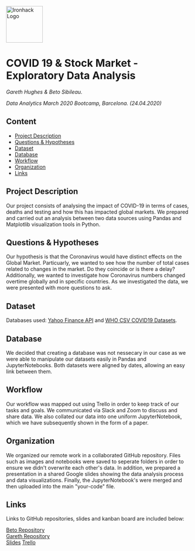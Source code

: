 <img src="https://bit.ly/2VnXWr2" alt="Ironhack Logo" width="100"/>

# COVID 19 & Stock Market - Exploratory Data Analysis
*Gareth Hughes & Beto Sibileau.*

*Data Analytics March 2020 Bootcamp, Barcelona. (24.04.2020)*

## Content
- [Project Description](#project-description)
- [Questions & Hypotheses](#questions-hypotheses)
- [Dataset](#dataset)
- [Database](#database)
- [Workflow](#workflow)
- [Organization](#organization)
- [Links](#links)

## Project Description
Our project consists of analysing the impact of COVID-19 in terms of cases, deaths and testing and how this has impacted global markets. We prepared and carried out an analysis between two data sources using Pandas and Matplotlib visualization tools in Python. 
<!--- wherever we could successfully analyse and visualize the data from our chosen sources. -->

## Questions & Hypotheses
Our hypothesis is that the Coronavirus would have distinct effects on the Global Market. Particuarly, we wanted to see how the number of total cases related to changes in the market. Do they coincide or is there a delay? Additionally, we wanted to investigate how Coronavirus numbers changed overtime globally and in specific countries. As we investigated the data, we were presented with more questions to ask. 

## Dataset
Databases used: [Yahoo Finance API](https://finance.yahoo.com/quotes/API,Documentation/view/v1/) and [WHO CSV COVID19 Datasets](https://ourworldindata.org/coronavirus-source-data).

## Database
We decided that creating a database was not nessecary in our case as we were able to manipulate our datasets easily in Pandas and JupyterNotebooks.
Both datasets were aligned by dates, allowing an easy link between them.

## Workflow
Our workflow was mapped out using Trello in order to keep track of our tasks and goals. We communicated via Slack and Zoom to discuss and share data. 
We also collated our data into one uniform JupyterNotebook, which we have subsequently shown in the form of a paper. 

<!--- We organised the work using Trello and with GitHub. file share our latest figures while -->
## Organization
We organized our remote work in a collaborated GitHub repository. Files such as images and notebooks were saved to seperate folders in order to ensure we didn't overwrite each other's data. In addition, we prepared a presentation in a shared Google slides showing the data analysis process and data visualizations. Finally, the JupyterNotebook's were merged and then uploaded into the main "your-code" file. 

<!---  Feel free to include any other links associated with your project. -->
## Links
Links to GitHub repositories, slides and kanban board are included below:

[Beto Repository](https://github.com/beto-Sibileau)  
[Gareth Repository](https://github.com/peiriant/Project-Week-3-Data-Thieves)  
[Slides](https://docs.google.com/presentation/d/1BTXM-IvcF2lO5uZjeCRaDrxv3b4xxCChFT3GSv59iKY/edit?ts=5ea04677#slide=id.g731ddd128b_1_6) 
[Trello](https://trello.com/b/nBPS9Jsa/project-3-data)  
